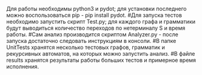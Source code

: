 Для работы необходимы python3 и pydot; для установки последнего можно воспользоваться pip - pip install pydot.
#Для запуска тестов необходимо запустить скрипт Test.py; для каждого графа и грамматики будут выводиться количество переходов по нетерминалу S и время работы.
#Сам анализ производится скриптом Analyzer.py - после запуска достаточно следовать инструкциям в консоли.
#В папке UnitTests хранятся несколько тестовых графов, грамматик и рекурсивных автоматов, на которых можно запустить анализ.
#В файле results хранятся результаты работы больших тестов и примерное время исполнения.
